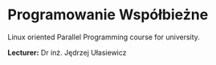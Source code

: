 # Programowanie Współbieżne
Linux oriented Parallel Programming course for university.

**Lecturer:** Dr inż. Jędrzej Ułasiewicz

